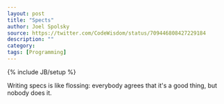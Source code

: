 ```yaml
---
layout: post
title: "Spects"
author: Joel Spolsky
source: https://twitter.com/CodeWisdom/status/709446808427229184
description: ""
category:
tags: [Programming]
---
```

{% include JB/setup %}

Writing specs is like flossing: everybody agrees that it's a good thing, but nobody does it.
